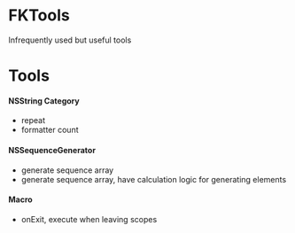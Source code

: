 # FKTools
Infrequently used but useful tools


# Tools
#### NSString Category
- repeat
- formatter count

#### NSSequenceGenerator
- generate sequence array
- generate sequence array, have calculation logic for generating elements

#### Macro
- onExit, execute when leaving scopes